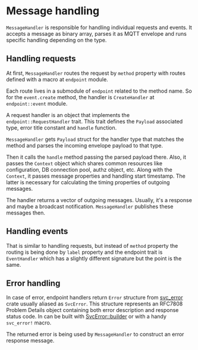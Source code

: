 
# Message handling

`MessageHandler` is responsible for handling individual requests and events.
It accepts a message as binary array, parses it as MQTT envelope and runs specific handling depending
on the type.

## Handling requests

At first, `MessageHandler` routes the request by `method` property with routes defined with a macro
at `endpoint` module.

Each route lives in a submodule of `endpoint` related to the method name. So for the `event.create`
method, the handler is `CreateHandler` at `endpoint::event` module.

A request handler is an object that implements the `endpoint::RequestHandler` trait. This trait defines
the `Payload` associated type, error title constant and `handle` function.

`MessageHandler` gets `Payload` struct for the handler type that matches the method and parses
the incoming envelope payload to that type.

Then it calls the `handle` method passing the parsed payload there. Also, it passes the `Context` object
which shares common resources like configuration, DB connection pool, authz object, etc.
Along with the `Context`, it passes message properties and handling start timestamp.
The latter is necessary for calculating the timing properties of outgoing messages.

The handler returns a vector of outgoing messages. Usually, it's a response and maybe a broadcast
notification. `MessageHandler` publishes these messages then.

## Handling events

That is similar to handling requests, but instead of `method` property the routing is being
done by `label` property and the endpoint trait is `EventHandler` which has a slightly different
signature but the point is the same.

## Error handling

In case of error, endpoint handlers return `Error` structure from [svc_error][svc_error] crate
usually aliased as `SvcError`. This structure represents an RFC7808 Problem Details object containing
both error description and response status code. In can be built with
[SvcError::builder][svc_error_builder] or with a handy `svc_error!` macro.

The returned error is being used by `MessageHandler` to construct an error response message.

[svc_error]:https://github.com/netology-group/svc-error-rs
[svc_error_builder]:https://docs.rs/svc-error/0.1.8/svc_error/struct.Builder.html
